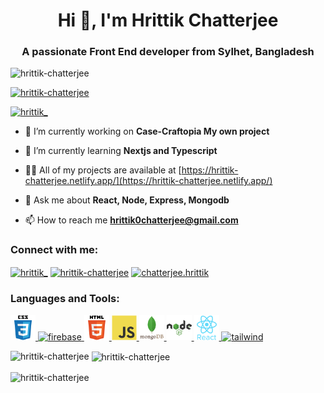 <h1 align="center">Hi 👋, I'm Hrittik Chatterjee</h1>
<h3 align="center">A passionate Front End developer from Sylhet, Bangladesh</h3>

<p align="left"> <img src="https://komarev.com/ghpvc/?username=hrittik-chatterjee&label=Profile%20views&color=0e75b6&style=flat" alt="hrittik-chatterjee" /> </p>

<p align="left"> <a href="https://github.com/ryo-ma/github-profile-trophy"><img src="https://github-profile-trophy.vercel.app/?username=hrittik-chatterjee" alt="hrittik-chatterjee" /></a> </p>

<p align="left"> <a href="https://twitter.com/hrittik_" target="blank"><img src="https://img.shields.io/twitter/follow/hrittik_?logo=twitter&style=for-the-badge" alt="hrittik_" /></a> </p>

- 🔭 I’m currently working on **Case-Craftopia My own project**

- 🌱 I’m currently learning **Nextjs and Typescript**

- 👨‍💻 All of my projects are available at [https://hrittik-chatterjee.netlify.app/](https://hrittik-chatterjee.netlify.app/)

- 💬 Ask me about **React, Node, Express, Mongodb**

- 📫 How to reach me **hrittik0chatterjee@gmail.com**

<h3 align="left">Connect with me:</h3>
<p align="left">
<a href="https://twitter.com/hrittik_" target="blank"><img align="center" src="https://raw.githubusercontent.com/rahuldkjain/github-profile-readme-generator/master/src/images/icons/Social/twitter.svg" alt="hrittik_" height="30" width="40" /></a>
<a href="https://linkedin.com/in/hrittik-chatterjee" target="blank"><img align="center" src="https://raw.githubusercontent.com/rahuldkjain/github-profile-readme-generator/master/src/images/icons/Social/linked-in-alt.svg" alt="hrittik-chatterjee" height="30" width="40" /></a>
<a href="https://instagram.com/chatterjee.hrittik" target="blank"><img align="center" src="https://raw.githubusercontent.com/rahuldkjain/github-profile-readme-generator/master/src/images/icons/Social/instagram.svg" alt="chatterjee.hrittik" height="30" width="40" /></a>
</p>

<h3 align="left">Languages and Tools:</h3>
<p align="left"> <a href="https://www.w3schools.com/css/" target="_blank" rel="noreferrer"> <img src="https://raw.githubusercontent.com/devicons/devicon/master/icons/css3/css3-original-wordmark.svg" alt="css3" width="40" height="40"/> </a> <a href="https://firebase.google.com/" target="_blank" rel="noreferrer"> <img src="https://www.vectorlogo.zone/logos/firebase/firebase-icon.svg" alt="firebase" width="40" height="40"/> </a> <a href="https://www.w3.org/html/" target="_blank" rel="noreferrer"> <img src="https://raw.githubusercontent.com/devicons/devicon/master/icons/html5/html5-original-wordmark.svg" alt="html5" width="40" height="40"/> </a> <a href="https://developer.mozilla.org/en-US/docs/Web/JavaScript" target="_blank" rel="noreferrer"> <img src="https://raw.githubusercontent.com/devicons/devicon/master/icons/javascript/javascript-original.svg" alt="javascript" width="40" height="40"/> </a> <a href="https://www.mongodb.com/" target="_blank" rel="noreferrer"> <img src="https://raw.githubusercontent.com/devicons/devicon/master/icons/mongodb/mongodb-original-wordmark.svg" alt="mongodb" width="40" height="40"/> </a> <a href="https://nodejs.org" target="_blank" rel="noreferrer"> <img src="https://raw.githubusercontent.com/devicons/devicon/master/icons/nodejs/nodejs-original-wordmark.svg" alt="nodejs" width="40" height="40"/> </a> <a href="https://reactjs.org/" target="_blank" rel="noreferrer"> <img src="https://raw.githubusercontent.com/devicons/devicon/master/icons/react/react-original-wordmark.svg" alt="react" width="40" height="40"/> </a> <a href="https://tailwindcss.com/" target="_blank" rel="noreferrer"> <img src="https://www.vectorlogo.zone/logos/tailwindcss/tailwindcss-icon.svg" alt="tailwind" width="40" height="40"/> </a> </p>

<p><img align="left" src="https://github-readme-stats.vercel.app/api/top-langs?username=hrittik-chatterjee&show_icons=true&locale=en&layout=compact" alt="hrittik-chatterjee" /></p>

<p>&nbsp;<img align="center" src="https://github-readme-stats.vercel.app/api?username=hrittik-chatterjee&show_icons=true&locale=en" alt="hrittik-chatterjee" /></p>

<p><img align="center" src="https://github-readme-streak-stats.herokuapp.com/?user=hrittik-chatterjee&" alt="hrittik-chatterjee" /></p>
